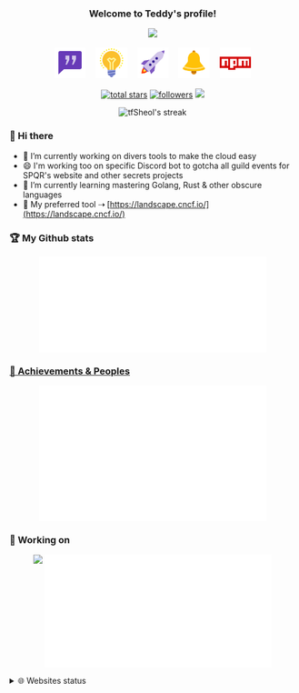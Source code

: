 <h3 align="center">
  Welcome to Teddy's profile!
</h3>

<p align="center">
  <img src="https://readme-typing-svg.herokuapp.com/?lines=DevSecOps%20engineer;Full-stack%20web%20and%20app%20developer;Self-taught%20UI%2FUX%20Designer;15%2B%20years%20of%20coding%20experience;Always%20learning%20new%20things&font=Fira%20Code&center=true&width=440&height=45&color=f75c7e&vCenter=true&size=22">
</p>

<p align="center">
  <a href="https://teddyfontaine.fr" target="_blank"><img src='assets/quote.svg' alt="Me" title="Me" height='55px'/></a>　
  <a href="https://sheol.fr" target="_blank"><img src='assets/bulb.svg' alt="Blog" title="Blog" height='55px'/></a>　
  <a href="https://teddyfontaine.fr/portfolio" target="_blank"><img src='assets/rocket.svg' alt="Projects" title="Projects" height='55px'/></a>　
  <a href="https://twitter.com/sheolfr" target="_blank"><img src='assets/bell.svg' alt="Updates" title="Updates (over Twitter)" height='55px'/></a>　
  <a href="https://www.npmjs.com/~sheol" target="_blank"><img src='assets/npm2.svg' alt="Npm" title="npm" height='55px'/></a>　
<!--   <a href="https://www.buymeacoffee.com/tfsheol" target="_blank"><img src="https://img.buymeacoffee.com/button-api/?text=⇢&emoji=☕&slug=tfsheol&button_colour=21262d&font_colour=ffffff&font_family=Cookie&outline_colour=ffffff&coffee_colour=000000" alt="Buy me a coffe" title="Buy me a coffe (1€)"  height='55px'></a> -->
</p>

<p align="center">
  <a href="https://github.com/tfSheol?tab=repositories&sort=stargazers">
    <img alt="total stars" title="Total stars on GitHub" src="https://custom-icon-badges.herokuapp.com/badge/dynamic/json?logo=star&color=55960c&labelColor=488207&label=Stars&style=for-the-badge&query=%24.stars&url=https://api.github-star-counter.workers.dev/user/tfSheol"/></a>
  <a href="https://github.com/tfSheol?tab=followers">
    <img alt="followers" title="Follow me on Github" src="https://custom-icon-badges.herokuapp.com/github/followers/tfSheol?color=236ad3&labelColor=1155ba&style=for-the-badge&logo=person-add&label=Follow&logoColor=white"/></a>
  <a href="https://discord.gg/4JWSURuc3B" alt="Discord" title="Sheolless Discord server">
    <img src="https://img.shields.io/discord/797556694166798346?color=7289DA&logo=discord&logoColor=white&style=for-the-badge"/></a>
</p>

<p align="center">
    <img title="🔥 streak" alt="tfSheol's streak" src="https://github-readme-streak-stats.herokuapp.com/?user=tfSheol&theme=monokai-metallian&hide_border=true"/>
</p>

### 👋 Hi there

- 🔭 I’m currently working on divers tools to make the cloud easy
- 😄 I'm working too on specific Discord bot to gotcha all guild events for SPQR's website and other secrets projects
- 🌱 I’m currently learning mastering Golang, Rust & other obscure languages
- 📖 My preferred tool ⇢ [https://landscape.cncf.io/](https://landscape.cncf.io/)

### 🏆 My Github stats

<a href="https://profile-summary-for-github.com/user/tfsheol"><p align="center">
  <img align=top width="400" src="https://raw.githubusercontent.com/tfSheol/tfSheol/main/github-repo-metrics.svg">
  <img align=top width="400" src="https://raw.githubusercontent.com/tfSheol/tfSheol/main/github-languages-metrics-indepth.svg">
</p>

### 🎉 Achievements & Peoples

<p align="center">
  <a href="https://github.com/tfSheol?tab=followers">
    <img align=top width="400" src="https://raw.githubusercontent.com/tfSheol/tfSheol/main/github-custom-widget.svg">
  </a>
  <a href="https://metrics.lecoq.io/about/tfsheol">
    <img align=top width="400" src="https://raw.githubusercontent.com/tfSheol/tfSheol/main/github-achievement-compact.svg">
  </a>
</p></a>

### 🚀 Working on

<p align="center">
  <a href="https://wakatime.com/@tfSheol"><img align=top width="400" src="https://raw.githubusercontent.com/tfSheol/tfSheol/main/github-wakatime-metrics.svg"></a>
  <a href="https://github.com/tfSheol?tab=stars"><img align=top width="400" src="https://raw.githubusercontent.com/tfSheol/tfSheol/main/github-starred-metrics.svg"></a>
</p>

<details>
<summary>🌐 Websites status</summary>  

```bash
$ cat /home/sheol/websites_status.txt

https://teddyfontaine.fr                                    (Work in progress...)
https://todo.teddyfontaine.fr                               (frontend: deployed / backend: standby / cluster: homemade)

https://cloudsheepstudio.com                                (Work in progress...)

https://sheol.fr                                            (Work in progress...)

https://unreadlio.fr / unreadlio.com                        (Work in progress...)
https://roadtobeer.fr / roadtobeer.com                      (Work in progress...)
https://deliberries.io / deliberries.fr / deliberries.eu    (Work in progress...)

https://spqr-gw2.fr                                         (Work in progress...)
https://spicia.fr                                           (Work in progress...)
https://gw2.live                                            (Work in progress...)
```

</details>

<!--
**tfSheol/tfSheol** is a ✨ _special_ ✨ repository because its `README.md` (this file) appears on your GitHub profile.

Here are some ideas to get you started:

- 🔭 I’m currently working on ...
- 🌱 I’m currently learning ...
- 👯 I’m looking to collaborate on ...
- 🤔 I’m looking for help with ...
- 💬 Ask me about ...
- 📫 How to reach me: ...
- 😄 Pronouns: ...
- ⚡ Fun fact: ...
-->
